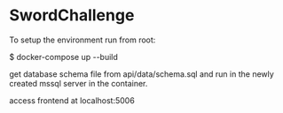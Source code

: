 # SwordChallenge

To setup the environment run from root:

$ docker-compose up --build

get database schema file from api/data/schema.sql and run in the newly created mssql server in the container.

access frontend at localhost:5006

